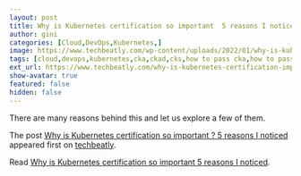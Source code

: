 ```yaml
---
layout: post
title: Why is Kubernetes certification so important  5 reasons I noticed
author: gini
categories: [Cloud,DevOps,Kubernetes,]
image: https://www.techbeatly.com/wp-content/uploads/2022/01/why-is-kubernetes-certification-important-2-1024x576.png
tags: [cloud,devops,kubernetes,cka,ckad,cks,how to pass cka,how to pass ckad exam,how to pass cks,kcna,kubernetes,kubernetes certification,]
ext_url: https://www.techbeatly.com/why-is-kubernetes-certification-important/
show-avatar: true
featured: false
hidden: false
---
```


<p>There are many reasons behind this and let us explore a few of them.</p>
<p>The post <a href="https://www.techbeatly.com/why-is-kubernetes-certification-important/">Why is Kubernetes certification so important ? 5 reasons I noticed</a> appeared first on <a href="https://www.techbeatly.com">techbeatly</a>.</p>

Read [Why is Kubernetes certification so important  5 reasons I noticed](https://www.techbeatly.com/why-is-kubernetes-certification-important/).